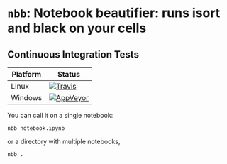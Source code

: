 # `nbb`: Notebook beautifier: runs isort and black on your cells

## Continuous Integration Tests

| Platform  | Status                                                                                                                                            |
| --------- | ------------------------------------------------------------------------------------------------------------------------------------------------- |
| Linux     | [![Travis](https://img.shields.io/travis/com/ocefpaf/nbb/master.svg?label=Linux)](https://travis-ci.com/ocefpaf/nbb)                              |
| Windows   | [![AppVeyor](https://img.shields.io/appveyor/ci/ocefpaf/nbb/master.svg?label=Windows)](https://ci.appveyor.com/project/ocefpaf/nbb/branch/master) |

You can call it on a single notebook:

```shell
nbb notebook.ipynb
```

or a directory with multiple notebooks,

```shell
nbb .
```
